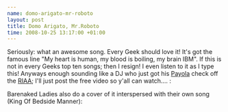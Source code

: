 ```yaml
--- 
name: domo-arigato-mr-roboto 
layout: post 
title: Domo Arigato, Mr.Roboto 
time: 2008-10-25 13:17:00 +01:00 
--- 
```


Seriously: what an awesome
song. Every Geek should love it! It's got the famous line "My heart is
human, my blood is boiling, my brain IBM". If this is not in every Geeks
top ten songs; then I resign! I even listen to it as I type this!
Anyways enough sounding like a DJ who just got his
[Payola](http://en.wikipedia.org/wiki/Payola) check off the
[RIAA](http://en.wikipedia.org/wiki/Recording_Industry_Association_of_America);
I'll just post the free video so y'all can watch.... :  
  
Barenaked Ladies also do a cover of it interspersed with their own song
(King Of Bedside Manner): 